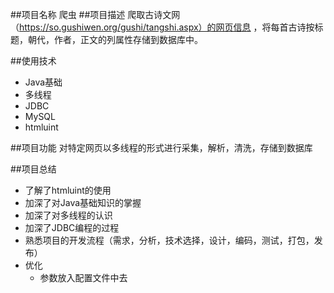 ##项目名称
   爬虫
##项目描述
爬取古诗文网（https://so.gushiwen.org/gushi/tangshi.aspx）的网页信息
，将每首古诗按标题，朝代，作者，正文的列属性存储到数据库中。

##使用技术
+ Java基础
+ 多线程
+ JDBC
+ MySQL
+ htmluint

##项目功能
对特定网页以多线程的形式进行采集，解析，清洗，存储到数据库

##项目总结
+ 了解了htmluint的使用
+ 加深了对Java基础知识的掌握
+ 加深了对多线程的认识
+ 加深了JDBC编程的过程
+ 熟悉项目的开发流程（需求，分析，技术选择，设计，编码，测试，打包，发布）
+ 优化
   + 参数放入配置文件中去
